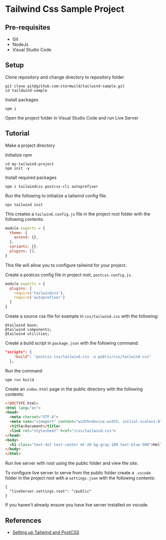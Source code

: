 # Tailwind Css Sample Project

## Pre-requisites

- Git
- NodeJs
- Visual Studio Code

## Setup

Clone repository and change directory to repository folder

```
git clone git@github.com:stormwild/tailwind-sample.git
cd taildwind-sample
```

Install packages

```
npm i
```

Open the project folder in Visual Studio Code and run Live Server


## Tutorial

Make a project directory

Initialize npm

```
cd my-tailwind-project
npm init -y
```

Install required packages

```
npm i tailwindcss postcss-cli autoprefixer
```

Run the following to initialize a tailwind config file:

```
npx tailwind init
```

This creates a `tailwind.config.js` file in the project root folder with the following contents:

```js
module.exports = {
  theme: {
    extend: {},
  },
  variants: {},
  plugins: [],
}
```

This file will allow you to configure tailwind for your project.

Create a postcss config file in project root, `postcss.config.js`.

```js
module.exports = {
  plugins: [
    require('tailwindcss'),
    require('autoprefixer')
  ]
}
```

Create a source css file for example in `css/tailwind.css` with the following:

```
@tailwind base;
@tailwind components;
@tailwind utilities;
```

Create a build script in `package.json` with the following command:

```json
"scripts": {
    "build": "postcss css/tailwind.css -o public/css/tailwind.css"
  },
```

Run the command

```
npm run build
```

Create an `index.html` page in the public directory with the following contents:

```html
<!DOCTYPE html>
<html lang="en">
<head>
  <meta charset="UTF-8">
  <meta name="viewport" content="width=device-width, initial-scale=1.0">
  <title>Document</title>
  <link rel="stylesheet" href="/css/tailwind.css">
</head>
<body>
  <h1 class="text-4xl text-center mt-20 bg-gray-100 text-blue-500">Hello world</h1>
</body>
</html>
```

Run live server with root using the public folder and view the site.

To configure live server to serve from the public folder create a `.vscode` folder in the project root with a `settings.json` with the following contents:

```
{
  "liveServer.settings.root": "/public"
}
```

If you haven't already ensure you have live server installed on vscode.

## References

- [Setting up Tailwind and PostCSS](https://tailwindcss.com/course/setting-up-tailwind-and-postcss/)

